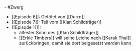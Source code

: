 - #Zwerg
- [[Episode 6]]: Getötet von [[Durrn]]
- [[Episode 7]]: Teil vom [[Klan Schildträger]]
- [[Episode 11]]:
	- ältester Sohn des [[Klan Schildträger]]
	- [[Erkie Timbers]] will seine Leiche nach [[Karak Thal]] zurückbringen, damit sie dort beigesetzt werden kann